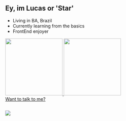 ## Ey, im Lucas or 'Star'

-  Living in BA, Brazil 
-  Currently learning from the basics
-  FrontEnd enjoyer

 <a href="https://github.com/SStarCh1"> 
 <img height="180em" src="https://github-readme-stats.vercel.app/api?username=SStarCh1&show_icons=true&theme=tokyonight&include_all_commits=true&count_private=true"/>

  <img height="180em" src="https://github-readme-stats.vercel.app/api/top-langs/?username=SStarCh1&layout=compact&langs_count=7&theme=gruvbox "/>

 </div>

<div  class="contato"> 
 Want to talk to me? <br>
  <a onclick="window.open(this.href,'_blank');return false;" href="https://www.linkedin.com/in/lucas-bernardo-697559219/"><img src="https://img.shields.io/badge/LinkedIn-0077B5?style=for-the-badge&logo=linkedin&logoColor=white" alt=""></a>
  
<a onclick="window.open(this.href,'_blank');return false;" href="https://www.instagram.com/star.ch1/"><img src="https://img.shields.io/badge/-Instagram-%23E4405F?style=for-the-badge&logo=instagram&logoColor=white" alt=""></a>
 
 <a href="https://www.instagram.com/star.ch1/" target="_blank"><img src="https://img.shields.io/badge/-Instagram-%23E4405F?style=for-the-badge&logo=instagram&logoColor=white"   target="_blank"></a>

</div> 
